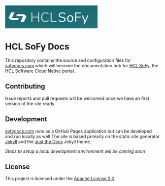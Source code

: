 ![HCL SoFy](images/sofy-logo.jpg)
# HCL SoFy Docs
This repository contains the source and configuration files for [sofydocs.com](https://sofydocs.com) which will become the documentation hub for [HCL SoFy](https://hclsofy.com), the HCL Software Cloud Native portal.

## Contributing
Issue reports and pull requests will be welcomed once we have an first version of the site ready.

## Development
 
[sofydocs.com](https://sofydocs.com) runs as a GitHub Pages application but can be developed and run locally as well
The site is based primarly on the static site generator [Jekyll](https://jekyllrb.com/) and the [Just the Docs](https://pmarsceill.github.io/just-the-docs) Jekyll theme. 

_Steps to setup a local development environment will be coming soon_

## License

This project is licensed under the [Apache License 2.0](LICENSE.md)
